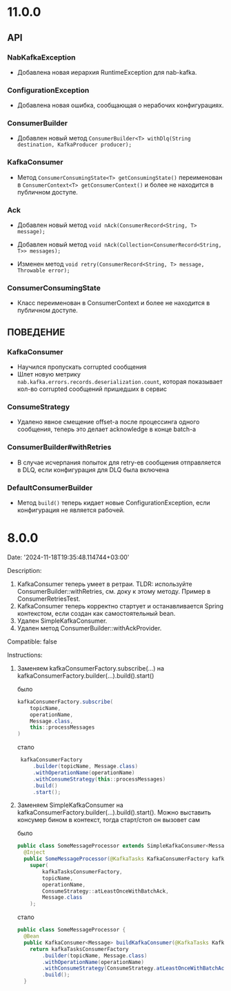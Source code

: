 # 11.0.0

## **API**

### **NabKafkaException**

* Добавлена новая иерархия RuntimeException для nab-kafka.

### **ConfigurationException**

* Добавлена новая ошибка, сообщающая о нерабочих конфигурациях.

### **ConsumerBuilder**

* Добавлен новый метод `ConsumerBuilder<T> withDlq(String destination, KafkaProducer producer);`

### **KafkaConsumer**

* Метод `ConsumerConsumingState<T> getConsumingState()` переименован в `ConsumerContext<T> getConsumerContext()` и более не находится в публичном доступе.

### **Ack**

* Добавлен новый метод `void nAck(ConsumerRecord<String, T> message);`
* Добавлен новый метод `void nAck(Collection<ConsumerRecord<String, T>> messages);`

* Изменен метод `void retry(ConsumerRecord<String, T> message, Throwable error);`

### **ConsumerConsumingState** 

* Класс переименован в ConsumerContext и более не находится в публичном доступе.

## ПОВЕДЕНИЕ

### **KafkaConsumer**

* Научился пропускать corrupted сообщения
* Шлет новую метрику `nab.kafka.errors.records.deserialization.count`, которая показывает кол-во corrupted сообщений пришедших в сервис

### **ConsumeStrategy**

* Удалено явное смещение offset-а после процессинга одного сообщения, теперь это делает acknowledge в конце batch-а

### **ConsumerBuilder#withRetries**

* В случае исчерпания попыток для retry-ев сообщения отправляется в DLQ, если конфигурация для DLQ была включена

### **DefaultConsumerBuilder**

* Метод `build()` теперь кидает новые ConfigurationException, если конфигурация не является рабочей.

# 8.0.0

Date: '2024-11-18T19:35:48.114744+03:00'

Description:

1. KafkaConsumer теперь умеет в ретраи. TLDR: используйте ConsumerBuilder::withRetries, см. доку к этому методу. Пример в ConsumerRetriesTest.
2. KafkaConsumer теперь корректно стартует и останавливается Spring контекстом, если создан как самостоятельный bean.
3. Удален SimpleKafkaConsumer.
4. Удален метод ConsumerBuilder::withAckProvider.

Compatible: false

Instructions:

1. Заменяем kafkaConsumerFactory.subscribe(...) на kafkaConsumerFactory.builder(...).build().start()

   было
    ```java
    kafkaConsumerFactory.subscribe(
        topicName,
        operationName,
        Message.class,
        this::processMessages
    )
    ```
   стало
    ```java
     kafkaConsumerFactory
         .builder(topicName, Message.class)
         .withOperationName(operationName)
         .withConsumeStrategy(this::processMessages)
         .build()
         .start();
    ```
2. Заменяем SimpleKafkaConsumer на kafkaConsumerFactory.builder(...).build().start(). Можно выставить консумер бином в контекст, тогда старт/стоп он
   вызовет сам 

   было
    ```java
    public class SomeMessageProcessor extends SimpleKafkaConsumer<Message> {
      @Inject
      public SomeMessageProcessor(@KafkaTasks KafkaConsumerFactory kafkaTasksConsumerFactory) {
        super(
            kafkaTasksConsumerFactory,
            topicName,
            operationName,
            ConsumeStrategy::atLeastOnceWithBatchAck,
            Message.class
        );
    ```
   стало
    ```java
    public class SomeMessageProcessor {
      @Bean
      public KafkaConsumer<Message> buildKafkaConsumer(@KafkaTasks KafkaConsumerFactory kafkaTasksConsumerFactory) {
        return kafkaTasksConsumerFactory
            .builder(topicName, Message.class)
            .withOperationName(operationName)
            .withConsumeStrategy(ConsumeStrategy.atLeastOnceWithBatchAck(this::process))
            .build();
      }
    ```



